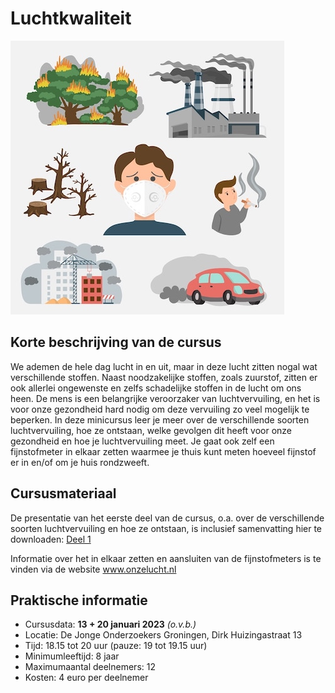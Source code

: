 # Luchtkwaliteit

![luchtvervuiling](luchtvervuiling.jpg)

## Korte beschrijving van de cursus
We ademen de hele dag lucht in en uit, maar in deze lucht zitten nogal wat verschillende stoffen. Naast noodzakelijke stoffen, zoals zuurstof, zitten er ook allerlei ongewenste en zelfs schadelijke stoffen in de lucht om ons heen. De mens is een belangrijke veroorzaker van luchtvervuiling, en het is voor onze gezondheid hard nodig om deze vervuiling zo veel mogelijk te beperken. In deze minicursus leer je meer over de verschillende soorten luchtvervuiling, hoe ze ontstaan, welke gevolgen dit heeft voor onze gezondheid en hoe je luchtvervuiling meet. Je gaat ook zelf een fijnstofmeter in elkaar zetten waarmee je thuis kunt meten hoeveel fijnstof er in en/of om je huis rondzweeft.

## Cursusmateriaal
De presentatie van het eerste deel van de cursus, o.a. over de verschillende soorten luchtvervuiling en hoe ze ontstaan, is inclusief samenvatting hier te downloaden: [Deel 1](Deel1.pdf)

Informatie over het in elkaar zetten en aansluiten van de fijnstofmeters is te vinden via de website www.onzelucht.nl

## Praktische informatie
- Cursusdata: **13 + 20 januari 2023** *(o.v.b.)*
- Locatie: De Jonge Onderzoekers Groningen, Dirk Huizingastraat 13
- Tijd: 18.15 tot 20 uur (pauze: 19 tot 19.15 uur)
- Minimumleeftijd: 8 jaar
- Maximumaantal deelnemers: 12
- Kosten: 4 euro per deelnemer
